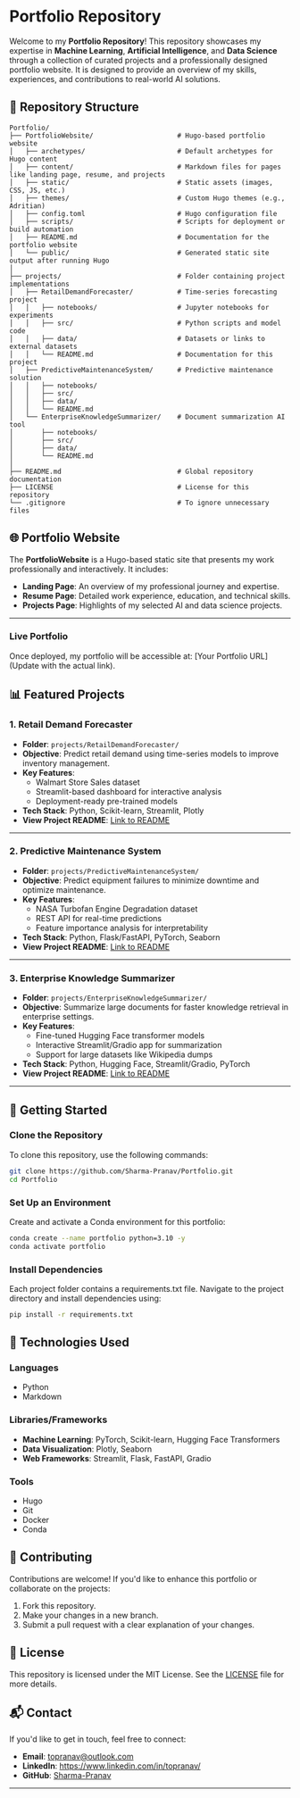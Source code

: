 # Portfolio Repository

Welcome to my **Portfolio Repository**! This repository showcases my expertise in **Machine Learning**, **Artificial Intelligence**, and **Data Science** through a collection of curated projects and a professionally designed portfolio website. It is designed to provide an overview of my skills, experiences, and contributions to real-world AI solutions.

## 📂 Repository Structure
```plaintext
Portfolio/
├── PortfolioWebsite/                     # Hugo-based portfolio website
│   ├── archetypes/                       # Default archetypes for Hugo content
│   ├── content/                          # Markdown files for pages like landing page, resume, and projects
│   ├── static/                           # Static assets (images, CSS, JS, etc.)
│   ├── themes/                           # Custom Hugo themes (e.g., Adritian)
│   ├── config.toml                       # Hugo configuration file
│   ├── scripts/                          # Scripts for deployment or build automation
│   ├── README.md                         # Documentation for the portfolio website
│   └── public/                           # Generated static site output after running Hugo
│
├── projects/                             # Folder containing project implementations
│   ├── RetailDemandForecaster/           # Time-series forecasting project
│   │   ├── notebooks/                    # Jupyter notebooks for experiments
│   │   ├── src/                          # Python scripts and model code
│   │   ├── data/                         # Datasets or links to external datasets
│   │   └── README.md                     # Documentation for this project
│   ├── PredictiveMaintenanceSystem/      # Predictive maintenance solution
│   │   ├── notebooks/
│   │   ├── src/
│   │   ├── data/
│   │   └── README.md
│   └── EnterpriseKnowledgeSummarizer/    # Document summarization AI tool
│       ├── notebooks/
│       ├── src/
│       ├── data/
│       └── README.md
│
├── README.md                             # Global repository documentation
├── LICENSE                               # License for this repository
└── .gitignore                            # To ignore unnecessary files
```

## 🌐 Portfolio Website

The **PortfolioWebsite** is a Hugo-based static site that presents my work professionally and interactively. It includes:

- **Landing Page**: An overview of my professional journey and expertise.
- **Resume Page**: Detailed work experience, education, and technical skills.
- **Projects Page**: Highlights of my selected AI and data science projects.

---

### Live Portfolio

Once deployed, my portfolio will be accessible at: [Your Portfolio URL] (Update with the actual link).

## 📊 Featured Projects

### 1. Retail Demand Forecaster

- **Folder**: `projects/RetailDemandForecaster/`
- **Objective**: Predict retail demand using time-series models to improve inventory management.
- **Key Features**:
  - Walmart Store Sales dataset
  - Streamlit-based dashboard for interactive analysis
  - Deployment-ready pre-trained models
- **Tech Stack**: Python, Scikit-learn, Streamlit, Plotly
- **View Project README**: [Link to README](projects/RetailDemandForecaster/README.md)

---

### 2. Predictive Maintenance System

- **Folder**: `projects/PredictiveMaintenanceSystem/`
- **Objective**: Predict equipment failures to minimize downtime and optimize maintenance.
- **Key Features**:
  - NASA Turbofan Engine Degradation dataset
  - REST API for real-time predictions
  - Feature importance analysis for interpretability
- **Tech Stack**: Python, Flask/FastAPI, PyTorch, Seaborn
- **View Project README**: [Link to README](projects/PredictiveMaintenanceSystem/README.md)

---

### 3. Enterprise Knowledge Summarizer

- **Folder**: `projects/EnterpriseKnowledgeSummarizer/`
- **Objective**: Summarize large documents for faster knowledge retrieval in enterprise settings.
- **Key Features**:
  - Fine-tuned Hugging Face transformer models
  - Interactive Streamlit/Gradio app for summarization
  - Support for large datasets like Wikipedia dumps
- **Tech Stack**: Python, Hugging Face, Streamlit/Gradio, PyTorch
- **View Project README**: [Link to README](projects/EnterpriseKnowledgeSummarizer/README.md)

---

## 🚀 Getting Started

### Clone the Repository

To clone this repository, use the following commands:

```bash
git clone https://github.com/Sharma-Pranav/Portfolio.git
cd Portfolio
```

### Set Up an Environment

Create and activate a Conda environment for this portfolio:

```bash
conda create --name portfolio python=3.10 -y
conda activate portfolio
```

### Install Dependencies

Each project folder contains a requirements.txt file. Navigate to the project directory and install dependencies using:

```bash
pip install -r requirements.txt
```

## 🔧 Technologies Used

### Languages

- Python
- Markdown

### Libraries/Frameworks

- **Machine Learning**: PyTorch, Scikit-learn, Hugging Face Transformers
- **Data Visualization**: Plotly, Seaborn
- **Web Frameworks**: Streamlit, Flask, FastAPI, Gradio

### Tools

- Hugo
- Git
- Docker
- Conda

## 🤝 Contributing

Contributions are welcome! If you'd like to enhance this portfolio or collaborate on the projects:

1. Fork this repository.
2. Make your changes in a new branch.
3. Submit a pull request with a clear explanation of your changes.

## 📜 License

This repository is licensed under the MIT License. See the [LICENSE](./LICENSE) file for more details.

## 📬 Contact

If you'd like to get in touch, feel free to connect:

- **Email**: topranav@outlook.com
- **LinkedIn**: https://www.linkedin.com/in/topranav/
- **GitHub**: [Sharma-Pranav](https://github.com/Sharma-Pranav)

---
